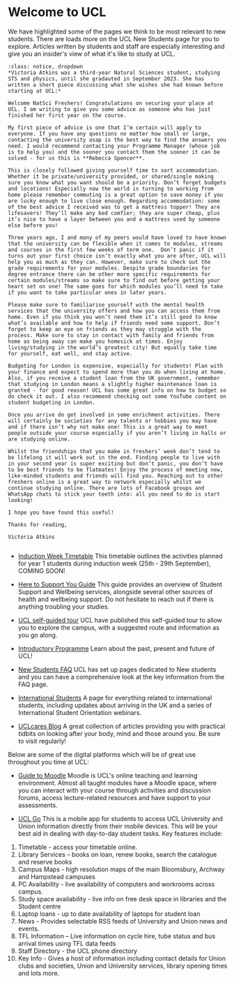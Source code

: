 # Welcome to UCL
We have highlighted some of the pages we think to be most relevant to new students. There are loads more on the UCL New Students page for you to explore. Articles written by students and staff are especially interesting and give you an insider's view of what it's like to study at UCL. 

````{admonition} What I wish I'd known before starting at UCL
:class: notice, dropdown
*Victoria Atkins was a third-year Natural Sciences student, studying STS and physics, until she gradauted in September 2023. She has written a short piece discussing what she wishes she had known before starting at UCL:*

Welcome NatSci Freshers! Congratulations on securing your place at UCL. I am writing to give you some advice as someone who has just finished her first year on the course.

My first piece of advice is one that I’m certain will apply to everyone. If you have any questions no matter how small or large, contacting the university asap is the best way to find the answers you need. I would recommend contacting your Programme Manager (whose job is to help you) and the sooner you contact them the sooner it can be solved - for us this is **Rebecca Spencer**.

This is closely followed giving yourself time to sort accommodation. Whether it be private/university provided, or shared/single making sure you know what you want should be a priority. Don’t forget budgets and locations! Especially now the world is turning to working from home please remember commuting is a great option to save money if you are lucky enough to live close enough. Regarding accommodation: some of the best advice I received was to get a mattress topper! They are lifesavers! They’ll make any bed comfier; they are super cheap, plus it’s nice to have a layer between you and a mattress used by someone else before you!

Three years ago, I and many of my peers would have loved to have known that the university can be flexible when it comes to modules, streams and courses in the first few weeks of term one.  Don’t panic if it turns out your first choice isn’t exactly what you are after, UCL will help you as much as they can. However, make sure to check out the grade requirements for your modules. Despite grade boundaries for degree entrance there can be other more specific requirements for certain modules/streams so make sure to find out before getting your heart set on one! The same goes for which modules you’ll need to take if you want to take particular ones in later years.

Please make sure to familiarise yourself with the mental health services that the university offers and how you can access them from home. Even if you think you won’t need them it’s still good to know what’s available and how to help if friends need some support. Don’t forget to keep an eye on friends as they may struggle with the process. Make sure to stay in contact with family and friends from home as being away can make you homesick at times. Enjoy living/studying in the world’s greatest city! But equally take time for yourself, eat well, and stay active.

Budgeting for London is expensive, especially for students! Plan with your finance and expect to spend more than you do when living at home. Also, if you receive a student loan from the UK government, remember that studying in London means a slightly higher maintenance loan is granted - for good reason! UCL has some great info on how to budget so do check it out. I also recommend checking out some YouTube content on student budgeting in London.

Once you arrive do get involved in some enrichment activities. There will certainly be societies for any talents or hobbies you may have and if there isn’t why not make one! This is a great way to meet people outside your course especially if you aren’t living in halls or are studying online.

Whilst the friendships that you make in freshers’ week don’t tend to be lifelong it will work out in the end. Finding people to live with in your second year is super exciting but don’t panic, you don’t have to be best friends to be flatmates! Enjoy the process of meeting new, like-minded students and friends will find you. Reaching out to other freshers online is a great way to network especially whilst we continue studying online. There are lots of Facebook groups and WhatsApp chats to stick your teeth into: all you need to do is start looking!

I hope you have found this useful!

Thanks for reading,

Victoria Atkins


````

- [Induction Week Timetable](http://www.ucl.ac.uk)
This timetable outlines the activities planned for year 1 students during induction week (25th - 29th September), COMING SOON!

- [Here to Support You Guide](https://www.ucl.ac.uk/students/sites/students/files/ucl_here_to_support_you_guide_2023-24_1.pdf) 
This guide provides an overview of Student Support and Wellbeing services, alongside several other sources of health and wellbeing support. Do not hesitate to reach out if there is anything troubling your studies. 



- [UCL self-guided tour](https://www.ucl.ac.uk/prospective-students/campus-tours/self-guided-campus-tours)
UCL have published this self-guided tour to allow you to explore the campus, with a suggested route and information as you go along.

- [Introductory Programme](https://www.ucl.ac.uk/students/new-students/select-your-student-group/international-ite-student/your-online-induction/introductory)
Learn about the past, present and future of UCL!

- [New Students FAQ](https://www.ucl.ac.uk/students/new-students/select-your-student-group/new-student-faqs)
UCL has set up pages dedicated to New students and you can have a comprehensive look at the key information from the FAQ page.

- [International Students](https://www.ucl.ac.uk/students/international-students)
A page for everything related to international students, including updates about arriving in the UK and a series of International Student Orientation webinars.

- [UCLcares Blog](https://www.ucl.ac.uk/students/support-and-wellbeing/uclcares-blog)
A great collection of articles providing you with practical tidbits on looking after your body, mind and those around you. Be sure to visit regularly!


Below are some of the digital platforms which will be of great use throughout you time at UCL:

- [Guide to Moodle](https://wiki.ucl.ac.uk/display/ELearningStudentSupport/Moodle+Quick+Start+Guide+for+Students)
Moodle is UCL's online teaching and learning environment. Almost all taught modules have a Moodle space, where you can interact with your course through activities and discussion forums, access lecture-related resources and have support to your assessments. 

- [UCL Go](https://www.ucl.ac.uk/isd/services/websites-apps/ucl-go)
This is a mobile app for students to access UCL University and Union information directly from their mobile devices. This will be your best aid in dealing with day-to-day student tasks. Key features include:

1. Timetable - access your timetable online.
2. Library Services – books on loan, renew books, search the catalogue and reserve books
3. Campus Maps - high resolution maps of the main Bloomsbury, Archway and Hampstead campuses
4. PC Availability - live availability of computers and workrooms across campus.
5. Study space availability - live info on free desk space in libraries and the Student centre
6. Laptop loans - up to date availability of laptops for student loan
7. News - Provides selectable RSS feeds of University and Union news and events.
8. TFL Information – Live information on cycle hire, tube status and bus arrival times using TFL data feeds
9. Staff Directory - the UCL phone directory
10. Key Info - Gives a host of information including contact details for Union clubs and societies, Union and University services, library opening times and lots more.
